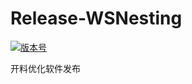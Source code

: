 # Release-WSNesting

[![版本号](https://img.shields.io/badge/release-2.1.6.6-blue.svg?style=flat-square)](https://github.com/WangShiSoftware/Release-WSNesting/releases)

开料优化软件发布
